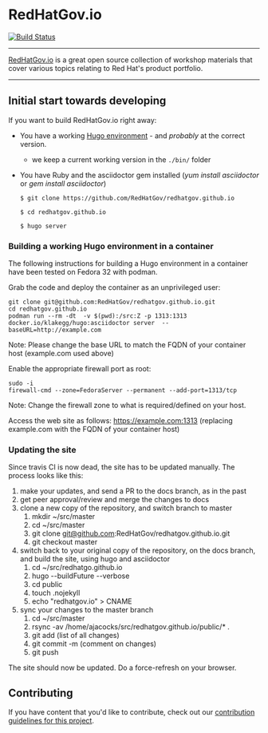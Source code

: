 # RedHatGov.io

[![Build Status](https://travis-ci.org/RedHatGov/redhatgov.github.io.svg?branch=docs)](https://travis-ci.org/RedHatGov/redhatgov.github.io)


----

[RedHatGov.io][redhatgov] is a great open source collection of workshop materials that
cover various topics relating to Red Hat's product portfolio.

----

## Initial start towards developing

If you want to build RedHatGov.io right away:

- You have a working [Hugo environment][hugo] - and *probably* at the correct version.
  - we keep a current working version in the `./bin/` folder
- You have Ruby and the asciidoctor gem installed (*yum install asciidoctor* or *gem install asciidoctor*)

    `$ git clone https://github.com/RedHatGov/redhatgov.github.io`

    `$ cd redhatgov.github.io`

    `$ hugo server`

### Building a working Hugo environment in a container

The following instructions for building a Hugo environment in a container have been tested on Fedora 32 with podman.

Grab the code and deploy the container as an unprivileged user:
```
git clone git@github.com:RedHatGov/redhatgov.github.io.git
cd redhatgov.github.io
podman run --rm -dt  -v $(pwd):/src:Z -p 1313:1313 docker.io/klakegg/hugo:asciidoctor server  --baseURL=http://example.com
```
Note: Please change the base URL to match the FQDN of your container host (example.com used above)

Enable the appropriate firewall port as root:
```
sudo -i
firewall-cmd --zone=FedoraServer --permanent --add-port=1313/tcp
```
Note: Change the firewall zone to what is required/defined on your host.

Access the web site as follows: https://example.com:1313 (replacing example.com with the FQDN of your container host)

### Updating the site

Since travis CI is now dead, the site has to be updated manually. The process looks like this:

1. make your updates, and send a PR to the docs branch, as in the past
2. get peer approval/review and merge the changes to docs
3. clone a new copy of the repository, and switch branch to master
   1. mkdir ~/src/master
   2. cd ~/src/master
   3. git clone git@github.com:RedHatGov/redhatgov.github.io.git
   4. git checkout master
4. switch back to your original copy of the repository, on the docs branch, and build the site, using hugo and asciidoctor
   1. cd ~/src/redhatgo.github.io
   2. hugo --buildFuture --verbose
   3. cd public
   4. touch .nojekyll
   5. echo "redhatgov.io" > CNAME
5. sync your changes to the master branch
   1. cd ~/src/master
   2. rsync -av /home/ajacocks/src/redhatgov.github.io/public/* .
   3. git add (list of all changes)
   4. git commit -m (comment on changes)
   5. git push
  
The site should now be updated. Do a force-refresh on your browser.
## Contributing

If you have content that you'd like to contribute, check out our
[contribution guidelines for this project](CONTRIBUTING.md).

[redhatgov]: http://redhatgov.io/
[hugo]: https://gohugo.io/overview/introduction/
